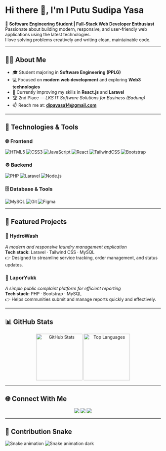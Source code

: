 # Hi there 👋, I'm I Putu Sudipa Yasa  

🚀 **Software Engineering Student | Full-Stack Web Developer Enthusiast**  
Passionate about building modern, responsive, and user-friendly web applications using the latest technologies.  
I love solving problems creatively and writing clean, maintainable code.  

---

## 🧑‍💻 About Me
- 🎓 Student majoring in **Software Engineering (PPLG)**  
- 💻 Focused on **modern web development** and exploring **Web3 technologies**  
- 🌱 Currently improving my skills in **React.js** and **Laravel**  
- 🏆 2nd Place — *LKS IT Software Solutions for Business (Badung)*  
- 📫 Reach me at: **[dipayasa14@gmail.com](mailto:dipayasa14@gmail.com)**  

---

## 🔧 Technologies & Tools  

### 🌐 Frontend
![HTML5](https://img.shields.io/badge/-HTML5-E34F26?style=for-the-badge&logo=html5&logoColor=white)
![CSS3](https://img.shields.io/badge/-CSS3-1572B6?style=for-the-badge&logo=css3&logoColor=white)
![JavaScript](https://img.shields.io/badge/-JavaScript-F7DF1E?style=for-the-badge&logo=javascript&logoColor=black)
![React](https://img.shields.io/badge/-React-61DAFB?style=for-the-badge&logo=react&logoColor=black)
![TailwindCSS](https://img.shields.io/badge/-TailwindCSS-38B2AC?style=for-the-badge&logo=tailwind-css&logoColor=white)
![Bootstrap](https://img.shields.io/badge/-Bootstrap-7952B3?style=for-the-badge&logo=bootstrap&logoColor=white)

### ⚙️ Backend
![PHP](https://img.shields.io/badge/-PHP-777BB4?style=for-the-badge&logo=php&logoColor=white)
![Laravel](https://img.shields.io/badge/-Laravel-FF2D20?style=for-the-badge&logo=laravel&logoColor=white)
![Node.js](https://img.shields.io/badge/-Node.js-339933?style=for-the-badge&logo=node.js&logoColor=white)

### 🗄️ Database & Tools
![MySQL](https://img.shields.io/badge/-MySQL-4479A1?style=for-the-badge&logo=mysql&logoColor=white)
![Git](https://img.shields.io/badge/-Git-F05032?style=for-the-badge&logo=git&logoColor=white)
![Figma](https://img.shields.io/badge/-Figma-F24E1E?style=for-the-badge&logo=figma&logoColor=white)

---

## 📌 Featured Projects  

### 🔹 HydroWash  
_A modern and responsive laundry management application_  
**Tech stack:** Laravel · Tailwind CSS · MySQL  
👉 Designed to streamline service tracking, order management, and status updates.  

### 🔹 LaporYukk  
_A simple public complaint platform for efficient reporting_  
**Tech stack:** PHP · Bootstrap · MySQL  
👉 Helps communities submit and manage reports quickly and effectively.  

---

## 📊 GitHub Stats  

<p align="center">
  <img src="https://github-readme-stats.vercel.app/api?username=sudipa12343&show_icons=true&theme=radical" alt="GitHub Stats" height="150"/>
  <img src="https://github-readme-stats.vercel.app/api/top-langs/?username=sudipa12343&layout=compact&theme=radical" alt="Top Languages" height="150"/>
</p>

---

## 🌐 Connect With Me  
<p align="center">
  <a href="https://github.com/sudipa12343"><img src="https://img.shields.io/badge/-GitHub-181717?style=for-the-badge&logo=github&logoColor=white"></a>
  <a href="https://www.linkedin.com/in/i-putu-sudipa-yasa-60642b335/"><img src="https://img.shields.io/badge/-LinkedIn-0A66C2?style=for-the-badge&logo=linkedin&logoColor=white"></a>
  <a href="mailto:dipayasa14@gmail.com"><img src="https://img.shields.io/badge/-Gmail-EA4335?style=for-the-badge&logo=gmail&logoColor=white"></a>
</p>

---

## 🐍 Contribution Snake

![Snake animation](https://github.com/sudipa12343/sudipa12343/blob/output/github-contribution-grid-snake.svg)
![Snake animation dark](https://github.com/sudipa12343/sudipa12343/blob/output/github-contribution-grid-snake-dark.svg)
